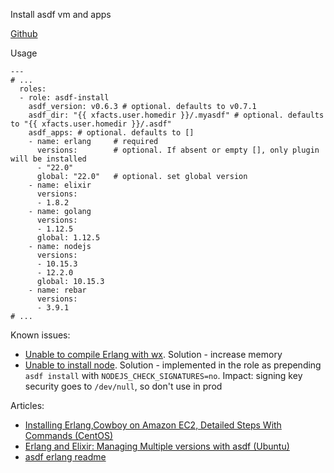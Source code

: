 Install asdf vm and apps

[Github][asdf-github]

Usage
```
---
# ...
  roles:
  - role: asdf-install
    asdf_version: v0.6.3 # optional. defaults to v0.7.1
    asdf_dir: "{{ xfacts.user.homedir }}/.myasdf" # optional. defaults to "{{ xfacts.user.homedir }}/.asdf"
    asdf_apps: # optional. defaults to []
    - name: erlang     # required
      versions:        # optional. If absent or empty [], only plugin will be installed
      - "22.0"
      global: "22.0"   # optional. set global version
    - name: elixir
      versions:
      - 1.8.2
    - name: golang
      versions:
      - 1.12.5
      global: 1.12.5
    - name: nodejs
      versions:
      - 10.15.3
      - 12.2.0
      global: 10.15.3
    - name: rebar
      versions:
      - 3.9.1
# ...
```

Known issues:  
- [Unable to compile Erlang with wx][erlang memory leak]. Solution - increase memory  
- [Unable to install node][node-checksum]. Solution - implemented in the role as prepending `asdf install` with `NODEJS_CHECK_SIGNATURES=no`. Impact: signing key security goes to `/dev/null`, so don't use in prod

Articles:  
- [Installing Erlang,Cowboy on Amazon EC2, Detailed Steps With Commands (CentOS)][erlang on amazon centos]  
- [Erlang and Elixir: Managing Multiple versions with asdf (Ubuntu)][erlang and elixir with asdf ubuntu]  
- [asdf erlang readme][asdf erlang readme]  

[asdf-github]: https://github.com/asdf-vm/asdf
[erlang memory leak]: https://github.com/asdf-vm/asdf-erlang/issues/91
[node-checksum]: https://github.com/asdf-vm/asdf-nodejs/issues/82
[erlang on amazon centos]: https://medium.com/@tojeevansingh/when-i-stopped-scripting-and-started-implementing-begun-with-installing-erlang-cowboy-on-amazon-fca282dc8ee
[erlang and elixir with asdf ubuntu]: https://adhikary.net/2018/04/14/erlang-and-elixir-managing-multiple-versions-with-asdf/
[asdf erlang readme]: https://github.com/asdf-vm/asdf-erlang/blob/master/README.md
